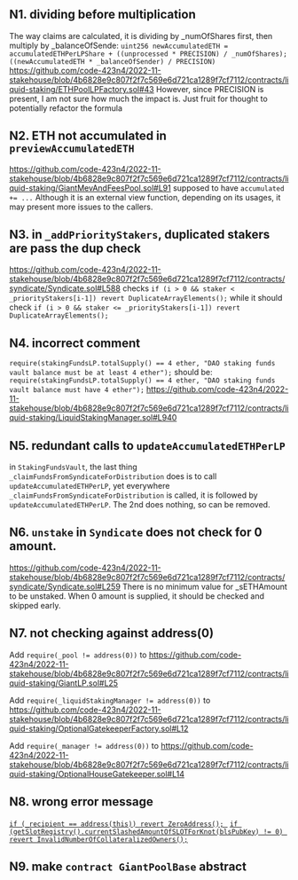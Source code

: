 ## N1. dividing before multiplication
The way claims are calculated, it is dividing by _numOfShares first, then multiply by _balanceOfSende:
`uint256 newAccumulatedETH = accumulatedETHPerLPShare + ((unprocessed * PRECISION) / _numOfShares);`
`((newAccumulatedETH * _balanceOfSender) / PRECISION)`
https://github.com/code-423n4/2022-11-stakehouse/blob/4b6828e9c807f2f7c569e6d721ca1289f7cf7112/contracts/liquid-staking/ETHPoolLPFactory.sol#43
However, since PRECISION is present, I am not sure how much the impact is.
Just fruit for thought to potentially refactor the formula

## N2. ETH not accumulated in `previewAccumulatedETH`
https://github.com/code-423n4/2022-11-stakehouse/blob/4b6828e9c807f2f7c569e6d721ca1289f7cf7112/contracts/liquid-staking/GiantMevAndFeesPool.sol#L91 supposed to have
`accumulated += ...`
Although it is an external view function, depending on its usages, it may present more issues to the callers.

## N3. in `_addPriorityStakers`, duplicated stakers are pass the dup check
https://github.com/code-423n4/2022-11-stakehouse/blob/4b6828e9c807f2f7c569e6d721ca1289f7cf7112/contracts/syndicate/Syndicate.sol#L588 checks
`if (i > 0 && staker < _priorityStakers[i-1]) revert DuplicateArrayElements();`
while it should check
`if (i > 0 && staker <= _priorityStakers[i-1]) revert DuplicateArrayElements();`

## N4. incorrect comment
`require(stakingFundsLP.totalSupply() == 4 ether, "DAO staking funds vault balance must be at least 4 ether");`
should be:
`require(stakingFundsLP.totalSupply() == 4 ether, "DAO staking funds vault balance must have 4 ether");`
https://github.com/code-423n4/2022-11-stakehouse/blob/4b6828e9c807f2f7c569e6d721ca1289f7cf7112/contracts/liquid-staking/LiquidStakingManager.sol#L940

## N5. redundant calls to `updateAccumulatedETHPerLP`
in `StakingFundsVault`, the last thing `_claimFundsFromSyndicateForDistribution` does is to call `updateAccumulatedETHPerLP`, yet everywhere `_claimFundsFromSyndicateForDistribution`  is called, it is followed by `updateAccumulatedETHPerLP`. The 2nd does nothing, so can be removed.

## N6. `unstake` in `Syndicate` does not check for 0 amount.
https://github.com/code-423n4/2022-11-stakehouse/blob/4b6828e9c807f2f7c569e6d721ca1289f7cf7112/contracts/syndicate/Syndicate.sol#L259
There is no minimum value for _sETHAmount to be unstaked.
When 0 amount is supplied, it should be checked and skipped early.

## N7. not checking against address(0)
Add `require(_pool != address(0))` to
https://github.com/code-423n4/2022-11-stakehouse/blob/4b6828e9c807f2f7c569e6d721ca1289f7cf7112/contracts/liquid-staking/GiantLP.sol#L25

Add `require(_liquidStakingManager != address(0))` to
https://github.com/code-423n4/2022-11-stakehouse/blob/4b6828e9c807f2f7c569e6d721ca1289f7cf7112/contracts/liquid-staking/OptionalGatekeeperFactory.sol#L12

Add `require(_manager != address(0))` to
https://github.com/code-423n4/2022-11-stakehouse/blob/4b6828e9c807f2f7c569e6d721ca1289f7cf7112/contracts/liquid-staking/OptionalHouseGatekeeper.sol#L14

## N8. wrong error message
[`if (_recipient == address(this)) revert ZeroAddress(); `](https://github.com/code-423n4/2022-11-stakehouse/blob/4b6828e9c807f2f7c569e6d721ca1289f7cf7112/contracts/syndicate/Syndicate.sol#L296)
[`if (getSlotRegistry().currentSlashedAmountOfSLOTForKnot(blsPubKey) != 0) revert InvalidNumberOfCollateralizedOwners();`](https://github.com/code-423n4/2022-11-stakehouse/blob/4b6828e9c807f2f7c569e6d721ca1289f7cf7112/contracts/syndicate/Syndicate.sol#L575)


## N9. make `contract GiantPoolBase` abstract